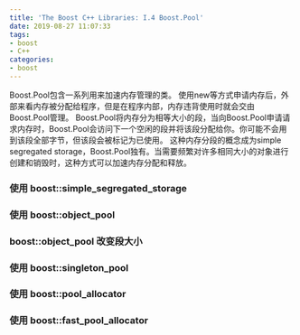 ```yaml
---
title: 'The Boost C++ Libraries: I.4 Boost.Pool'
date: 2019-08-27 11:07:33
tags:
- boost
- C++
categories:
- boost
---
```


Boost.Pool包含一系列用来加速内存管理的类。
使用new等方式申请内存后，外部来看内存被分配给程序，但是在程序内部，内存违背使用时就会交由Boost.Pool管理。
Boost.Pool将内存分为相等大小的段，当向Boost.Pool申请请求内存时，Boost.Pool会访问下一个空闲的段并将该段分配给你。你可能不会用到该段全部字节，但该段会被标记为已使用。
这种内存分段的概念成为simple segregated storage，Boost.Pool独有。当需要频繁对许多相同大小的对象进行创建和销毁时，这种方式可以加速内存分配和释放。

### 使用 boost::simple_segregated_storage
### 使用 boost::object_pool
### boost::object_pool 改变段大小
### 使用 boost::singleton_pool
### 使用 boost::pool_allocator
### 使用 boost::fast_pool_allocator